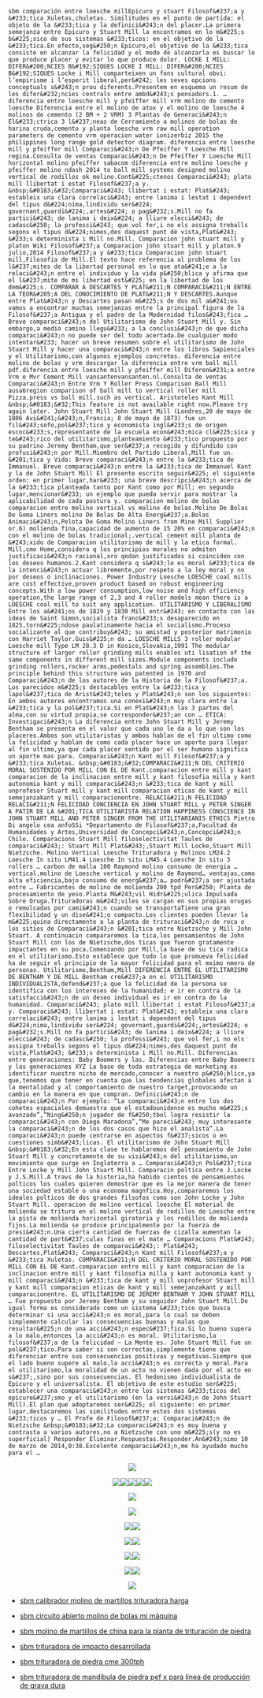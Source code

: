 
```
sbm comparación entre loesche millEpicuro y stuart Filosof&#237;a y &#233;tica Xuletas,chuletas. Similitudes en el punto de partida: el objeto de la &#233;tica y la definici&#243;n del placer.La primera semejanza entre Epicuro y Stuart Mill la encontramos en lo m&#225;s b&#225;sico de sus sistemas &#233;ticos: en el objetivo de la &#233;tica.En efecto,seg&#250;n Epicuro,el objetivo de la &#233;tica consiste en alcanzar la felicidad y el modo de alcanzarla es buscar lo que produce placer y evitar lo que produce dolor. LOCKE I MILL: DIFER&#200;NCIES B&#192;SIQUES LOCKE I MILL: DIFER&#200;NCIES B&#192;SIQUES Locke i Mill comparteixen un fons cultural obvi: l’empirisme i l’esperit liberal,per&#242; les seves opcions conceptuals s&#243;n prou diferents.Presentem en esquema un resum de les difer&#232;ncies centrals entre ambd&#243;s pensadors.1. … diferencia entre loesche mill y pfeiffer mill vrm molino de cemento loesche Diferencia entre el molino de atox y el molino de loesche 4 molinos de cemento (2 BM + 2 VRM) 3 Plantas de Generaci&#243;n El&#233;ctrica 3 l&#237;neas de Cerramiento a molinos de bolas de harina cruda,cemento y planta loesche vrm raw mill operation parameters de cemento vrm operacion water ionizerbiz 2015 the philippines long range gold detector diagram. diferencia entre loesche mill y pfeiffer mill Comparaci&#243;n De Pfeiffer Y Loesche Mill regina.Consulta de ventas Comparaci&#243;n De Pfeiffer Y Loesche Mill horizontal molino pfeiffer sabacom diferencia entre molino loesche y pfeiffer molino ndash 2014 to ball mill systems designed molino vertical de rodillos ok molino.Cont&#225;ctenos Comparaci&#243; plato mill llibertat i estat Filosof&#237;a y. &nbsp;&#0183;&#32;Comparaci&#243; llibertat i estat: Plat&#243; estableix una clara correlaci&#243; entre lanima i lestat i dependent del tipus d&#224;nima,lindividu ser&#224; governant,guardi&#224;,artes&#224; o pag&#232;s.Mill no fa partici&#243; de lanima i deix&#224; a lliure elecci&#243; de cadasc&#250; la professi&#243; que vol fer,i no els assigna treballs segons el tipus d&#224;nimes,des daquest punt de vista,Plat&#243; &#233;s determinista i Mill no.Mill. Comparacion john stuart mill y platon Wiki Filosof&#237;a Comparacion john stuart mill y platon.9 julio,2014 Filosof&#237;a y &#233;tica Comparacion john stuart mill,Filosofia de Mill.El texto hace referencia al problema de los l&#237;mites de la libertad personal en lo que ata&#241;e a la relaci&#243;n entre el individuo y la vida p&#250;blica y afirma que el l&#237;mite de mi libertad est&#225; en la libertad de los dem&#225;s. COMPARAR A DESCARTES Y PLAT&#211;N COMPARACI&#211;N ENTRE LA TEOR&#205;A DEL CONOCIMIENTO DE PLAT&#211;N Y DESCARTES.Aunque entre Plat&#243;n y Descartes pasan m&#225;s de dos mil a&#241;os vamos a encontrar muchas semejanzas entre la principal figura de la Filosof&#237;a Antigua y el padre de la Modernidad filos&#243;fica … Breve comparaci&#243;n del Utilitarismo de John Stuart Mill y. Sin embargo,a medio camino llegu&#233; a la conclusi&#243;n de que dicha comparaci&#243;n no puede ser del todo acertada.De cualquier modo intentar&#233; hacer un breve resumen sobre el utilitarismo de John Stuart Mill y hacer una comparaci&#243;n entre los libros Sapienciales y el Utilitarismo,con algunos ejemplos concretos. diferencia entre molino de bolas y vrm descargar la diferencia entre vrm ball mill pdf.diferencia entre loesche mill y pfeiffer mill Diferen&#231;a entre Vrm e Mvr Cement Mill vansantenvansanten.nl.Consulta de ventas Comparaci&#243;n Entre Vrm Y Roller Press Comparison Ball Mill ausa6region comparison of ball mill to vertical roller mill Pizza.press vs ball mill.such as vertical. Aristoteles Kant Mill &nbsp;&#0183;&#32;This feature is not available right now.Please try again later. John Stuart Mill John Stuart Mill (Londres,20 de mayo de 1806 Avi&#241;&#243;n,Francia; 8 de mayo de 1873) fue un fil&#243;sofo,pol&#237;tico y economista ingl&#233;s de origen escoc&#233;s,representante de la escuela econ&#243;mica cl&#225;sica y te&#243;rico del utilitarismo,planteamiento &#233;tico propuesto por su padrino Jeremy Bentham,que ser&#237;a recogido y difundido con profusi&#243;n por Mill.Miembro del Partido Liberal,Mill fue un. &#201;tica y Vida: Breve comparaci&#243;n entre la &#233;tica de Immanuel. Breve comparaci&#243;n entre la &#233;tica de Immanuel Kant y la de John Stuart Mill El presente escrito seguir&#225; el siguiente orden: en primer lugar,har&#233; una breve descripci&#243;n acerca de la &#233;tica planteada tanto por Kant como por Mill; en segundo lugar,mencionar&#233; un ejemplo que pueda servir para mostrar la aplicabilidad de cada postura y. comparacion molino de bolas comparacion entre molino vertical vs molino de bolas.Molino De Bolas De Goma Liners molino De Bolas De Alta Energ&#237;a.Bolas Animaci&#243;n,Pelota De Goma Molino Liners from Mine Mill Supplier or.6) molienda fina,capacidad de aumento de 15 20% en comparaci&#243;n con el molino de bolas tradicional;.vertical cement mill planta de &#243;xido de Comparacion utilitarismo de mill y la etica formal. Mill,cmo Hume,considera q los principios morales no admiten justificaci&#243;n racional,xro qedan justificados si coinciden con los deseos humanos.2.Kant considera q s&#243;lo es moral &#233;tica de la intenci&#243;n actuar libremente,por respeto a la ley moral y no por deseos o inclinaciones. Power Industry Loesche LOESCHE coal mills are cost effective,proven product based on robust engineering concepts.With a low power consumption,low noise and high efficiency operation,the large range of 2,3 and 4 roller models mean there is a LOESCHE coal mill to suit any application. UTILITARISMO Y LIBERALISMO Entre los a&#241;os de 1829 y 1830 Mill entr&#243; en contacto con las ideas de Saint Simon,socialista franc&#233;s desaparecido en 1825,torn&#225;ndose paulatinamente hacia el socialismo.Proceso socializante al que contribuy&#243; su amistad y posterior matrimonio con Harriet Taylor.Guis&#225;n da … LOESCHE MILLS 3 roller modular Loesche mill Type LM 28.3 D in Kosice,Slovakia,1991 The modular structure of larger roller grinding mills enables uti lisation of the same components in different mill sizes.Module components include grinding rollers,rocker arms,pedestals and spring assemblies.The principle behind this structure was patented in 1970 and Comparaci&#243;n de los autores de la Historia de la Filosof&#237;a. Los parecidos m&#225;s destacables entre la &#233;tica y lapol&#237;tica de Arist&#243;teles y Plat&#243;n son los siguientes: En ambos autores encontramos una conexi&#243;n muy clara entre la &#233;tica y la pol&#237;tica.Si en Plat&#243;n las 3 partes del alma,con su virtud propia,se corresponder&#237;an con … ETICA: Investigaci&#243;n La diferencia entre John Stuart Mill y Jeremy Bentham se presenta en el valor que cada uno le da a lo que son los placeres.Ambos son utilitaristas y ambos hablan de el fin ultimo como la felicidad y hablan de como cada placer hace un aporte para llegar al fin ultimo,ya que cada placer sentido por el ser humano significa un aporte mas para. Comparaci&#243;n Kant mill Filosof&#237;a y &#233;tica Xuletas. &nbsp;&#0183;&#32;COMPARACI&#211;N DEL CRITERIO MORAL SOSTENIDO POR MILL CON EL DE Kant.comparacion entre mill y kant comparacion de la inclinacion entre mill y kant filosofia milla y kant autonomia kant y mill comparaci&#243;n &#233;tica de kant y mill unprofesor Stuart mill y kant mill comparacion eticas de kant y mill semejanzakant y mill comparacionentre. RELACI&#211;N FELICIDAD RELACI&#211;N FELICIDAD CONCIENCIA EN JOHN STUART MILL y PETER SINGER A PATIR DE LA &#201;TICA UTILITARISTA RELATION HAPPINESS CONSCIENCE IN JOHN STUART MILL AND PETER SINGER FROM THE UTILITARIANIS ETHICS Pietro Di angelo cea anfoSSi *Departamento de Filosof&#237;a,Facultad de Humanidades y Artes,Universidad de Concepci&#243;n,Concepci&#243;n Chile. Comparacions Stuart Mill filoselectivitat Taules de comparaci&#243;: Stuart Mill Plat&#243;,Stuart Mill Locke,Stuart Mill Nietzsche. Molino Vertical Loesche Trituradora y Molinos LM24.2 Loesche In situ LM41.4 Loesche In situ LM45.4 Loesche In situ 3 rollers … carbon de malla 100 Raymond molino consumo de energia … vertical,molino de Loesche vertical y molino de Raymond… ventajas,como alta eficiencia,bajo consumo de energ&#237;a… podr&#237;a ser ajustada entre … Fabricantes de molino de molienda 200 tpd Per&#250; Planta de procesamiento de yeso.Planta M&#243;vil Hidr&#225;ulica Impulsada Sobre Oruga.Trituradoras m&#243;viles se cargan en sus propias orugas o remolcadas por cami&#243;n cuando se transportaTiene una gran flexibilidad y un dise&#241;o compacto.Los clientes pueden llevar la m&#225;quina directamente a la planta de trituraci&#243;n de roca o los sitios de Comparaci&#243;n &#201;tica entre Nietzsche y Mill John Stuart. A continuacin compararemos la tica,los pensamientos de John Stuart Mill con los de Nietzsche,dos ticas que fueron gratamente impactantes en su poca.Comenzando por Mill,la base de su tica radica en el utilitarismo.Esto establece que todo lo que promueva felicidad ha de seguir el principio de la mayor felicidad para el mximo nmero de personas. Utilitarismo,Bentham,Mill DIFERENCIA ENTRE EL UTILITARISMO DE BENTHAM Y DE MILL Bentham cre&#237;a en el UTILITARISMO INDIVIDUALISTA,defend&#237;a que la felicidad de la persona se identifica con los intereses de la humanidad; e ir en contra de la satisfacci&#243;n de un deseo individual es ir en contra de la humanidad. Comparaci&#243; plato mill llibertat i estat Filosof&#237;a y. Comparaci&#243; llibertat i estat: Plat&#243; estableix una clara correlaci&#243; entre lanima i lestat i dependent del tipus d&#224;nima,lindividu ser&#224; governant,guardi&#224;,artes&#224; o pag&#232;s.Mill no fa partici&#243; de lanima i deix&#224; a lliure elecci&#243; de cadasc&#250; la professi&#243; que vol fer,i no els assigna treballs segons el tipus d&#224;nimes,des daquest punt de vista,Plat&#243; &#233;s determinista i Mill no.Mill. Diferencias entre generaciones: Baby Boomers y las. Diferencias entre Baby Boomers y las generaciones XYZ La base de toda estrategia de marketing es identificar nuestro nicho de mercado,conocer a nuestro p&#250;blico,ya que,tenemos que tener en cuenta que las tendencias globales afectan a la mentalidad y al comportamiento de nuestro target,provocando un cambio en la manera en que compran. Definici&#243;n de comparaci&#243;n Por ejemplo: “La comparaci&#243;n entre los dos cohetes espaciales demuestra que el estadounidense es mucho m&#225;s avanzado”,“Ning&#250;n jugador de f&#250;tbol logra resistir la comparaci&#243;n con Diego Maradona”,“Me pareci&#243; muy interesante la comparaci&#243;n de los dos casos que hizo el analista”.La comparaci&#243;n puede centrarse en aspectos f&#237;sicos o en cuestiones simb&#243;licas. El utilitarismo de John Stuart Mill &nbsp;&#0183;&#32;En esta clase te hablaremos del pensamiento de John Stuart Mill y concretamente de su visi&#243;n del utilitarismo,un movimiento que surge en Inglaterra a … Comparaci&#243;n Pol&#237;tica Entre Locke y Mill John Stuart Mill. Comparacin poltica entre J.Locke y J.S.Mill.A travs de la historia,ha habido cientos de pensamientos polticos los cuales quieren demostrar que es la mejor manera de tener una sociedad estable o una economa magnfica.Hoy,compararemos los ideales polticos de dos grandes filsofos como son John Locke y John Stuart Mill. operacion de molino vertical loesche El material de molienda se tritura en el molino vertical de rodillos de Loesche entre la pista de molienda horizontal giratoria y los rodillos de molienda fijos.La molienda se produce principalmente por la fuerza de presi&#243;n.Una cierta cantidad de fuerzas de cizalla aumentan la cantidad de part&#237;culas finas en el mate … Comparacions Plat&#243; filoselectivitat Taules de comparaci&#243;: Plat&#243; Descartes,Plat&#243; Comparaci&#243;n Kant mill Filosof&#237;a y &#233;tica Xuletas. COMPARACI&#211;N DEL CRITERIO MORAL SOSTENIDO POR MILL CON EL DE Kant.comparacion entre mill y kant comparacion de la inclinacion entre mill y kant filosofia milla y kant autonomia kant y mill comparaci&#243;n &#233;tica de kant y mill unprofesor Stuart mill y kant mill comparacion eticas de kant y mill semejanzakant y mill comparacionentre. EL UTILITARISMO DE JEREMY BENTHAM Y JOHN STUART MILL … Fue propuesto por Jeremy Bentham y su seguidor John Stuart Mill.De igual forma es considerado como un sistema &#233;tico que busca determinar si una acci&#243;n es moral,para lo cual se deben simplemente calcular las consecuencias buenas y malas que resultar&#225;n de una acci&#243;n espec&#237;fica.Si lo bueno supera a lo malo,entonces la acci&#243;n es moral. Utilitarismo,la filosof&#237;a de la felicidad — La Mente es. John Stuart Mill fue un pol&#237;tico.Para saber si son correctas,simplemente tiene que diferenciar entre sus consecuencias positivas y negativas.Siempre que el lado bueno supere al malo,la acci&#243;n es correcta y moral.Para el utilitarismo,la moralidad de un acto no vienen dada por el acto en s&#237;,sino por sus consecuencias. El hedonismo individualista de Epicuro y el universalista. El objetivo de este estudio ser&#225; establecer una comparaci&#243;n entre los sistemas &#233;ticos del epicure&#237;smo y el utilitarismo (en la versi&#243;n de John Stuart Mill).El plan que adoptaremos ser&#225; el siguiente: en primer lugar,destacaremos las similitudes entre estos dos sistemas &#233;ticos y … El Profe de Filosof&#237;a: Comparaci&#243;n de Nietzsche &nbsp;&#0183;&#32;La comparaci&#243;n es muy buena y contrasta a varios autores,no a Nietzsche con uno m&#225;s(y no es superficial) Responder Eliminar.Respuestas.Responder.An&#243;nimo 10 de marzo de 2014,0:38.Excelente comparaci&#243;n,me ha ayudado mucho para el … 
```

<div align="center">

<a href="https://es-crusher.shibang-china.com/github&k=sbm+comparaci%C3%B3n+entre+loesche+mill"><img src="https://static.shibang-china.com/es/crusher/logo.jpg"></a>

<a href="https://es-crusher.shibang-china.com/github&k=sbm+comparaci%C3%B3n+entre+loesche+mill"><img src="https://static.shibang-china.com/es/crusher/index.jpg"></a><a href="https://es-crusher.shibang-china.com/material.htmlgithub&k=sbm+comparaci%C3%B3n+entre+loesche+mill"><img src="https://static.shibang-china.com/es/crusher/material.jpg"></a><a href="https://es-crusher.shibang-china.com/application.htmlgithub&k=sbm+comparaci%C3%B3n+entre+loesche+mill"><img src="https://static.shibang-china.com/es/crusher/application.jpg"></a><a href="https://es-crusher.shibang-china.com/aboutus.htmlgithub&k=sbm+comparaci%C3%B3n+entre+loesche+mill"><img src="https://static.shibang-china.com/es/crusher/aboutus.jpg"></a><a href="https://es-crusher.shibang-china.com/contact.htmlgithub&k=sbm+comparaci%C3%B3n+entre+loesche+mill"><img src="https://static.shibang-china.com/es/crusher/contact.jpg"></a>

<a href="https://es-crusher.shibang-china.com/github&k=sbm+comparaci%C3%B3n+entre+loesche+mill"><img src="https://static.shibang-china.com/es/crusher/banner.jpg"></a>

<a href="https://swt.shibang-china.com/github&k=sbm+comparaci%C3%B3n+entre+loesche+mill"><img src="https://static.shibang-china.com/es/crusher/text.jpg"></a>

<a href="https://swt.shibang-china.com/github&k=sbm+comparaci%C3%B3n+entre+loesche+mill"><img src="https://static.shibang-china.com/es/crusher/chat.jpg"></a><a href="https://es-crusher.shibang-china.com/contact.htmlgithub&k=sbm+comparaci%C3%B3n+entre+loesche+mill"><img src="https://static.shibang-china.com/es/crusher/message.jpg"></a>

<a href="https://es-crusher.shibang-china.com/products/pe.htmlgithub&k=sbm+comparaci%C3%B3n+entre+loesche+mill"><img src="https://static.shibang-china.com/es/crusher/pe.jpg"></a><a href="https://es-crusher.shibang-china.com/products/pf.htmlgithub&k=sbm+comparaci%C3%B3n+entre+loesche+mill"><img src="https://static.shibang-china.com/es/crusher/pf.jpg"></a>

<a href="https://es-crusher.shibang-china.com/products/hpt.htmlgithub&k=sbm+comparaci%C3%B3n+entre+loesche+mill"><img src="https://static.shibang-china.com/es/crusher/hpt.jpg"></a><a href="https://es-crusher.shibang-china.com/products/vsi.htmlgithub&k=sbm+comparaci%C3%B3n+entre+loesche+mill"><img src="https://static.shibang-china.com/es/crusher/vsi.jpg"></a>

<a href="https://es-crusher.shibang-china.com/products/klv.htmlgithub&k=sbm+comparaci%C3%B3n+entre+loesche+mill"><img src="https://static.shibang-china.com/es/crusher/klv.jpg"></a><a href="https://es-crusher.shibang-china.com/products/portable.htmlgithub&k=sbm+comparaci%C3%B3n+entre+loesche+mill"><img src="https://static.shibang-china.com/es/crusher/portable.jpg"></a>

<a href="https://swt.shibang-china.com/github&k=sbm+comparaci%C3%B3n+entre+loesche+mill"><img src="https://static.shibang-china.com/es/crusher/case.jpg"></a>

</div>


* [sbm calibrador molino de martillos trituradora harga](sbm%20calibrador%20molino%20de%20martillos%20trituradora%20harga.md)

* [sbm circuito abierto molino de bolas mi máquina](sbm%20circuito%20abierto%20molino%20de%20bolas%20mi%20m%C3%A1quina.md)

* [sbm molino de martillos de china para la planta de trituración de piedra](sbm%20molino%20de%20martillos%20de%20china%20para%20la%20planta%20de%20trituraci%C3%B3n%20de%20piedra.md)

* [sbm trituradora de impacto desarrollada](sbm%20trituradora%20de%20impacto%20desarrollada.md)

* [sbm trituradora de piedra cme 300tph](sbm%20trituradora%20de%20piedra%20cme%20300tph.md)

* [sbm trituradora de mandíbula de piedra pef x para línea de producción de grava dura](sbm%20trituradora%20de%20mand%C3%ADbula%20de%20piedra%20pef%20x%20para%20l%C3%ADnea%20de%20producci%C3%B3n%20de%20grava%20dura.md)